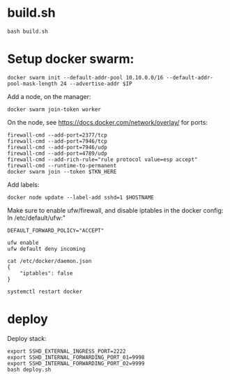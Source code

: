 # build.sh
```
bash build.sh
```

# Setup docker swarm:
```
docker swarm init --default-addr-pool 10.10.0.0/16 --default-addr-pool-mask-length 24 --advertise-addr $IP
```
Add a node, on the manager:
```
docker swarm join-token worker
```
On the node, see https://docs.docker.com/network/overlay/ for ports:
```
firewall-cmd --add-port=2377/tcp
firewall-cmd --add-port=7946/tcp
firewall-cmd --add-port=7946/udp
firewall-cmd --add-port=4789/udp
firewall-cmd --add-rich-rule="rule protocol value=esp accept"
firewall-cmd --runtime-to-permanent
docker swarm join --token $TKN_HERE
```
Add labels:
```
docker node update --label-add sshd=1 $HOSTNAME
```

Make sure to enable ufw/firewall, and disable iptables in the docker config:
In /etc/default/ufw:"
```
DEFAULT_FORWARD_POLICY="ACCEPT"
```
```
ufw enable
ufw default deny incoming
```

```
cat /etc/docker/daemon.json
{
    "iptables": false
}
```
```
systemctl restart docker
```

# deploy

Deploy stack:
```
export SSHD_EXTERNAL_INGRESS_PORT=2222
export SSHD_INTERNAL_FORWARDING_PORT_01=9998
export SSHD_INTERNAL_FORWARDING_PORT_02=9999
bash deploy.sh
```
